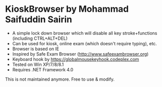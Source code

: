 KioskBrowser 
by Mohammad Saifuddin Sairin
============

- A simple lock down browser which will disable all key stroke+functions (including CTRL+ALT+DEL)
- Can be used for kiosk, online exam (which doesn't require typing), etc.
- Browser is based on IE
- Inspired by Safe Exam Browser (http://www.safeexambrowser.org)
- Keyboard hook by https://globalmousekeyhook.codeplex.com
- Tested on Win XP/7/8/8.1
- Requires .NET Framework 4.0

This is not maintained anymore. Free to use & modify.
